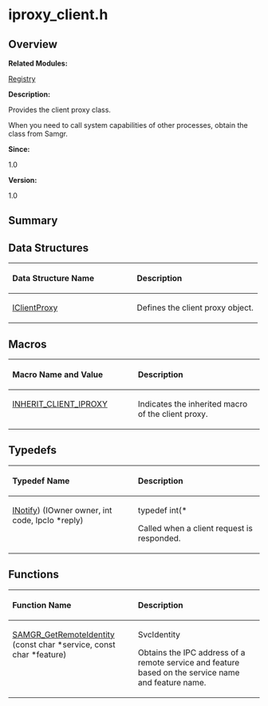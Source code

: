 # iproxy\_client.h<a name="EN-US_TOPIC_0000001055518060"></a>

## **Overview**<a name="section945175763093525"></a>

**Related Modules:**

[Registry](registry.md)

**Description:**

Provides the client proxy class. 

When you need to call system capabilities of other processes, obtain the class from Samgr. 

**Since:**

1.0

**Version:**

1.0

## **Summary**<a name="section1771582204093525"></a>

## Data Structures<a name="nested-classes"></a>

<a name="table1189857256093525"></a>
<table><thead align="left"><tr id="row869660288093525"><th class="cellrowborder" valign="top" width="50%" id="mcps1.1.3.1.1"><p id="p1746347505093525"><a name="p1746347505093525"></a><a name="p1746347505093525"></a>Data Structure Name</p>
</th>
<th class="cellrowborder" valign="top" width="50%" id="mcps1.1.3.1.2"><p id="p409416514093525"><a name="p409416514093525"></a><a name="p409416514093525"></a>Description</p>
</th>
</tr>
</thead>
<tbody><tr id="row960292497093525"><td class="cellrowborder" valign="top" width="50%" headers="mcps1.1.3.1.1 "><p id="p620376044093525"><a name="p620376044093525"></a><a name="p620376044093525"></a><a href="iclientproxy.md">IClientProxy</a></p>
</td>
<td class="cellrowborder" valign="top" width="50%" headers="mcps1.1.3.1.2 "><p id="p1008634076093525"><a name="p1008634076093525"></a><a name="p1008634076093525"></a>Defines the client proxy object. </p>
</td>
</tr>
</tbody>
</table>

## Macros<a name="define-members"></a>

<a name="table1401714948093525"></a>
<table><thead align="left"><tr id="row1729310996093525"><th class="cellrowborder" valign="top" width="50%" id="mcps1.1.3.1.1"><p id="p137817022093525"><a name="p137817022093525"></a><a name="p137817022093525"></a>Macro Name and Value</p>
</th>
<th class="cellrowborder" valign="top" width="50%" id="mcps1.1.3.1.2"><p id="p1629461448093525"><a name="p1629461448093525"></a><a name="p1629461448093525"></a>Description</p>
</th>
</tr>
</thead>
<tbody><tr id="row145346739093525"><td class="cellrowborder" valign="top" width="50%" headers="mcps1.1.3.1.1 "><p id="p344309714093525"><a name="p344309714093525"></a><a name="p344309714093525"></a><a href="registry.md#ga86734e6a03eb089309e87ec628002034">INHERIT_CLIENT_IPROXY</a></p>
</td>
<td class="cellrowborder" valign="top" width="50%" headers="mcps1.1.3.1.2 "><p id="p1214417876093525"><a name="p1214417876093525"></a><a name="p1214417876093525"></a>Indicates the inherited macro of the client proxy. </p>
</td>
</tr>
</tbody>
</table>

## Typedefs<a name="typedef-members"></a>

<a name="table688085312093525"></a>
<table><thead align="left"><tr id="row709015421093525"><th class="cellrowborder" valign="top" width="50%" id="mcps1.1.3.1.1"><p id="p1764537935093525"><a name="p1764537935093525"></a><a name="p1764537935093525"></a>Typedef Name</p>
</th>
<th class="cellrowborder" valign="top" width="50%" id="mcps1.1.3.1.2"><p id="p1327403089093525"><a name="p1327403089093525"></a><a name="p1327403089093525"></a>Description</p>
</th>
</tr>
</thead>
<tbody><tr id="row1238681677093525"><td class="cellrowborder" valign="top" width="50%" headers="mcps1.1.3.1.1 "><p id="p1460915970093525"><a name="p1460915970093525"></a><a name="p1460915970093525"></a><a href="registry.md#ga362a17c1bda1aace88d42dcbc88bdfac">INotify</a>) (IOwner owner, int code, IpcIo *reply)</p>
</td>
<td class="cellrowborder" valign="top" width="50%" headers="mcps1.1.3.1.2 "><p id="p1107281460093525"><a name="p1107281460093525"></a><a name="p1107281460093525"></a>typedef int(* </p>
<p id="p987410381093525"><a name="p987410381093525"></a><a name="p987410381093525"></a>Called when a client request is responded. </p>
</td>
</tr>
</tbody>
</table>

## Functions<a name="func-members"></a>

<a name="table1163481891093525"></a>
<table><thead align="left"><tr id="row587039938093525"><th class="cellrowborder" valign="top" width="50%" id="mcps1.1.3.1.1"><p id="p1665296112093525"><a name="p1665296112093525"></a><a name="p1665296112093525"></a>Function Name</p>
</th>
<th class="cellrowborder" valign="top" width="50%" id="mcps1.1.3.1.2"><p id="p1542950662093525"><a name="p1542950662093525"></a><a name="p1542950662093525"></a>Description</p>
</th>
</tr>
</thead>
<tbody><tr id="row1335221835093525"><td class="cellrowborder" valign="top" width="50%" headers="mcps1.1.3.1.1 "><p id="p328162326093525"><a name="p328162326093525"></a><a name="p328162326093525"></a><a href="registry.md#gaa9bb385bfe593f4377a83cf513189bf1">SAMGR_GetRemoteIdentity</a> (const char *service, const char *feature)</p>
</td>
<td class="cellrowborder" valign="top" width="50%" headers="mcps1.1.3.1.2 "><p id="p246328476093525"><a name="p246328476093525"></a><a name="p246328476093525"></a>SvcIdentity </p>
<p id="p1476705355093525"><a name="p1476705355093525"></a><a name="p1476705355093525"></a>Obtains the IPC address of a remote service and feature based on the service name and feature name. </p>
</td>
</tr>
</tbody>
</table>

